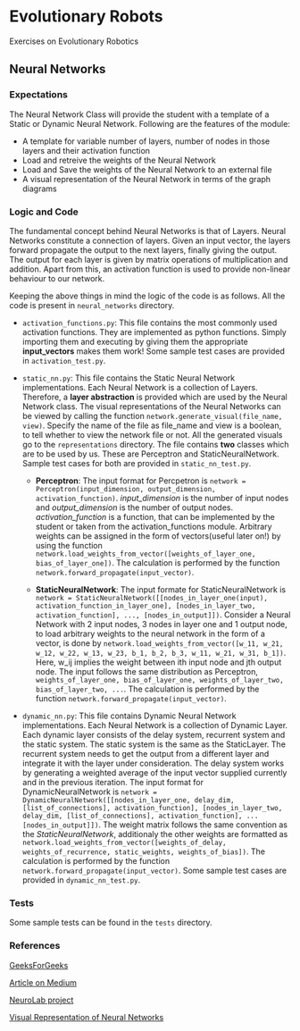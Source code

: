 # Evolutionary Robots
Exercises on Evolutionary Robotics

## Neural Networks

### Expectations
The Neural Network Class will provide the student with a template of a Static or Dynamic Neural Network. Following are the features of the module:

- A template for variable number of layers, number of nodes in those layers and their activation function
- Load and retreive the weights of the Neural Network
- Load and Save the weights of the Neural Network to an external file
- A visual representation of the Neural Network in terms of the graph diagrams

### Logic and Code
The fundamental concept behind Neural Networks is that of Layers. Neural Networks constitute a connection of layers. Given an input vector, the layers forward propagate the output to the next layers, finally giving the output. The output for each layer is given by matrix operations of multiplication and addition. Apart from this, an activation function is used to provide non-linear behaviour to our network.

Keeping the above things in mind the logic of the code is as follows. All the code is present in `neural_networks` directory.

- `activation_functions.py`: This file contains the most commonly used activation functions. They are implemented as python functions. Simply importing them and executing by giving them the appropriate **input_vectors** makes them work! Some sample test cases are provided in `activation_test.py`.

- `static_nn.py`: This file contains the Static Neural Network implementations. Each Neural Network is a collection of Layers. Therefore, a **layer abstraction** is provided which are used by the Neural Network class. The visual representations of the Neural Networks can be viewed by calling the function `network.generate_visual(file_name, view)`. Specify the name of the file as file_name and view is a boolean, to tell whether to view the network file or not. All the generated visuals go to the `representations` directory. The file contains **two** classes which are to be used by us. These are Perceptron and StaticNeuralNetwork. Sample test cases for both are provided in `static_nn_test.py`.
	- **Perceptron**: The input format for Percpetron is `network = Perceptron(input_dimension, output_dimension, activation_function)`. *input_dimension* is the number of input nodes and *output_dimension* is the number of output nodes. *activation_function* is a function, that can be implemented by the student or taken from the activation_functions module. Arbitrary weights can be assigned in the form of vectors(useful later on!) by using the function `network.load_weights_from_vector([weights_of_layer_one, bias_of_layer_one])`. The calculation is performed by the function `network.forward_propagate(input_vector)`.

	- **StaticNeuralNetwork**: The input formate for StaticNeuralNetwork is `network = StaticNeuralNetwork([[nodes_in_layer_one(input), activation_function_in_layer_one], [nodes_in_layer_two, activation_function], ..., [nodes_in_output]])`. Consider a Neural Network with 2 input nodes, 3 nodes in layer one and 1 output node, to load arbitrary weights to the neural network in the form of a vector, is done by `network.load_weights_from_vector([w_11, w_21, w_12, w_22, w_13, w_23, b_1, b_2, b_3, w_11, w_21, w_31, b_1])`. Here, w_ij implies the weight between ith input node and jth output node. The input follows the same distribution as Perceptron, `weights_of_layer_one, bias_of_layer_one, weights_of_layer_two, bias_of_layer_two, ...`. The calculation is performed by the function `network.forward_propagate(input_vector)`.
	
- `dynamic_nn.py`: This file contains Dynamic Neural Network implementations. Each Neural Network is a collection of Dynamic Layer. Each dynamic layer consists of the delay system, recurrent system and the static system. The static system is the same as the StaticLayer. The recurrent system needs to get the output from a different layer and integrate it with the layer under consideration. The delay system works by generating a weighted average of the input vector supplied currently and in the previous iteration. The input format for DynamicNeuralNetwork is `network = DynamicNeuralNetwork([[nodes_in_layer_one, delay_dim, [list_of_connections], activation_function], [nodes_in_layer_two, delay_dim, [list_of_connections], activation_function], ...[nodes_in_output]])`. The weight matrix follows the same convention as the *StaticNeuralNetwork*, additionaly the other weights are formatted as `network.load_weights_from_vector([weights_of_delay, weights_of_recurrence, static_weights, weights_of_bias])`. The calculation is performed by the function `network.forward_propagate(input_vector)`. Some sample test cases are provided in `dynamic_nn_test.py`.
	
	
### Tests
Some sample tests can be found in the `tests` directory.

### References
[GeeksForGeeks](https://www.geeksforgeeks.org/activation-functions/)

[Article on Medium](https://towardsdatascience.com/complete-guide-of-activation-functions-34076e95d044)

[NeuroLab project](https://github.com/zueve/neurolab)

[Visual Representation of Neural Networks](https://tgmstat.wordpress.com/2013/06/12/draw-neural-network-diagrams-graphviz/)
